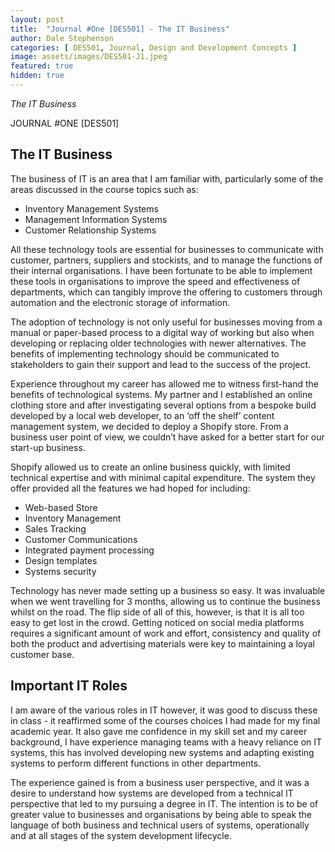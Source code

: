 ```yaml
---
layout: post
title:  "Journal #One [DES501] - The IT Business" 
author: Dale Stephenson
categories: [ DES501, Journal, Design and Development Concepts ]
image: assets/images/DES501-J1.jpeg
featured: true
hidden: true
---
```

<i>The IT Business</i>

JOURNAL #ONE [DES501]

<h2>The IT Business</h2>

The business of IT is an area that I am familiar with, particularly some of the areas discussed in the course topics such as:

- Inventory Management Systems 
- Management Information Systems
- Customer Relationship Systems

All these technology tools are essential for businesses to communicate with customer, partners, suppliers and stockists, and to manage the functions of their internal organisations. I have been fortunate to be able to implement these tools in organisations to improve the speed and effectiveness of departments, which can tangibly improve the offering to customers through automation and the electronic storage of information.

The adoption of technology is not only useful for businesses moving from a manual or paper-based process to a digital way of working but also when developing or replacing older technologies with newer alternatives. The benefits of implementing technology should be communicated to stakeholders to gain their support and lead to the success of the project.

Experience throughout my career has allowed me to witness first-hand the benefits of technological systems. My partner and I established an online clothing store and after investigating several options from a bespoke build developed by a local web developer, to an ‘off the shelf’ content management system, we decided to deploy a Shopify store. From a business user point of view, we couldn’t have asked for a better start for our start-up business.

Shopify allowed us to create an online business quickly, with limited technical expertise and with minimal capital expenditure. The system they offer provided all the features we had hoped for including:

- Web-based Store
- Inventory Management
- Sales Tracking
- Customer Communications
- Integrated payment processing
- Design templates 
- Systems security 

Technology has never made setting up a business so easy. It was invaluable when we went travelling for 3 months, allowing us to continue the business whilst on the road. The flip side of all of this, however, is that it is all too easy to get lost in the crowd. Getting noticed on social media platforms requires a significant amount of work and effort, consistency and quality of both the product and advertising materials were key to maintaining a loyal customer base.

<h2>Important IT Roles</h2>

I am aware of the various roles in IT however, it was good to discuss these in class - it reaffirmed some of the courses choices I had made for my final academic year. It also gave me confidence in my skill set and my career background, I have experience managing teams with a heavy reliance on IT systems, this has involved developing new systems and adapting existing systems to perform different functions in other departments.

The experience gained is from a business user perspective, and it was a desire to understand how systems are developed from a technical IT perspective that led to my pursuing a degree in IT. The intention is to be of greater value to businesses and organisations by being able to speak the language of both business and technical users of systems, operationally and at all stages of the system development lifecycle.